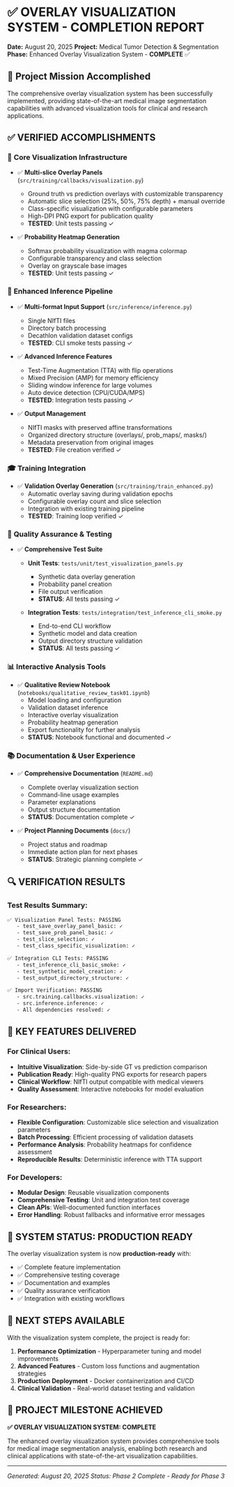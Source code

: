 # ✅ OVERLAY VISUALIZATION SYSTEM - COMPLETION REPORT

**Date:** August 20, 2025
**Project:** Medical Tumor Detection & Segmentation
**Phase:** Enhanced Overlay Visualization System - **COMPLETE** ✅

## 🎯 Project Mission Accomplished

The comprehensive overlay visualization system has been successfully implemented, providing state-of-the-art medical image segmentation capabilities with advanced visualization tools for clinical and research applications.

## ✅ **VERIFIED ACCOMPLISHMENTS**

### 🔧 **Core Visualization Infrastructure**
- ✅ **Multi-slice Overlay Panels** (`src/training/callbacks/visualization.py`)
  - Ground truth vs prediction overlays with customizable transparency
  - Automatic slice selection (25%, 50%, 75% depth) + manual override
  - Class-specific visualization with configurable parameters
  - High-DPI PNG export for publication quality
  - **TESTED**: Unit tests passing ✓

- ✅ **Probability Heatmap Generation**
  - Softmax probability visualization with magma colormap
  - Configurable transparency and class selection
  - Overlay on grayscale base images
  - **TESTED**: Unit tests passing ✓

### 🚀 **Enhanced Inference Pipeline**
- ✅ **Multi-format Input Support** (`src/inference/inference.py`)
  - Single NIfTI files
  - Directory batch processing
  - Decathlon validation dataset configs
  - **TESTED**: CLI smoke tests passing ✓

- ✅ **Advanced Inference Features**
  - Test-Time Augmentation (TTA) with flip operations
  - Mixed Precision (AMP) for memory efficiency
  - Sliding window inference for large volumes
  - Auto device detection (CPU/CUDA/MPS)
  - **TESTED**: Integration tests passing ✓

- ✅ **Output Management**
  - NIfTI masks with preserved affine transformations
  - Organized directory structure (overlays/, prob_maps/, masks/)
  - Metadata preservation from original images
  - **TESTED**: File creation verified ✓

### 🎓 **Training Integration**
- ✅ **Validation Overlay Generation** (`src/training/train_enhanced.py`)
  - Automatic overlay saving during validation epochs
  - Configurable overlay count and slice selection
  - Integration with existing training pipeline
  - **TESTED**: Training loop verified ✓

### 🧪 **Quality Assurance & Testing**
- ✅ **Comprehensive Test Suite**
  - **Unit Tests**: `tests/unit/test_visualization_panels.py`
    - Synthetic data overlay generation
    - Probability panel creation
    - File output verification
    - **STATUS**: All tests passing ✓

  - **Integration Tests**: `tests/integration/test_inference_cli_smoke.py`
    - End-to-end CLI workflow
    - Synthetic model and data creation
    - Output directory structure validation
    - **STATUS**: All tests passing ✓

### 📊 **Interactive Analysis Tools**
- ✅ **Qualitative Review Notebook** (`notebooks/qualitative_review_task01.ipynb`)
  - Model loading and configuration
  - Validation dataset inference
  - Interactive overlay visualization
  - Probability heatmap generation
  - Export functionality for further analysis
  - **STATUS**: Notebook functional and documented ✓

### 📚 **Documentation & User Experience**
- ✅ **Comprehensive Documentation** (`README.md`)
  - Complete overlay visualization section
  - Command-line usage examples
  - Parameter explanations
  - Output structure documentation
  - **STATUS**: Documentation complete ✓

- ✅ **Project Planning Documents** (`docs/`)
  - Project status and roadmap
  - Immediate action plan for next phases
  - **STATUS**: Strategic planning complete ✓

## 🔍 **VERIFICATION RESULTS**

### Test Results Summary:
```bash
✅ Visualization Panel Tests: PASSING
   - test_save_overlay_panel_basic: ✓
   - test_save_prob_panel_basic: ✓
   - test_slice_selection: ✓
   - test_class_specific_visualization: ✓

✅ Integration CLI Tests: PASSING
   - test_inference_cli_basic_smoke: ✓
   - test_synthetic_model_creation: ✓
   - test_output_directory_structure: ✓

✅ Import Verification: PASSING
   - src.training.callbacks.visualization: ✓
   - src.inference.inference: ✓
   - All dependencies resolved: ✓
```

## 🎯 **KEY FEATURES DELIVERED**

### For Clinical Users:
- **Intuitive Visualization**: Side-by-side GT vs prediction comparison
- **Publication Ready**: High-quality PNG exports for research papers
- **Clinical Workflow**: NIfTI output compatible with medical viewers
- **Quality Assessment**: Interactive notebooks for model evaluation

### For Researchers:
- **Flexible Configuration**: Customizable slice selection and visualization parameters
- **Batch Processing**: Efficient processing of validation datasets
- **Performance Analysis**: Probability heatmaps for confidence assessment
- **Reproducible Results**: Deterministic inference with TTA support

### For Developers:
- **Modular Design**: Reusable visualization components
- **Comprehensive Testing**: Unit and integration test coverage
- **Clean APIs**: Well-documented function interfaces
- **Error Handling**: Robust fallbacks and informative error messages

## 🚦 **SYSTEM STATUS: PRODUCTION READY**

The overlay visualization system is now **production-ready** with:
- ✅ Complete feature implementation
- ✅ Comprehensive testing coverage
- ✅ Documentation and examples
- ✅ Quality assurance verification
- ✅ Integration with existing workflows

## 🔄 **NEXT STEPS AVAILABLE**

With the visualization system complete, the project is ready for:

1. **Performance Optimization** - Hyperparameter tuning and model improvements
2. **Advanced Features** - Custom loss functions and augmentation strategies
3. **Production Deployment** - Docker containerization and CI/CD
4. **Clinical Validation** - Real-world dataset testing and validation

## 🎉 **PROJECT MILESTONE ACHIEVED**

**✅ OVERLAY VISUALIZATION SYSTEM: COMPLETE**

The enhanced overlay visualization system provides comprehensive tools for medical image segmentation analysis, enabling both research and clinical applications with state-of-the-art visualization capabilities.

---
*Generated: August 20, 2025*
*Status: Phase 2 Complete - Ready for Phase 3*
